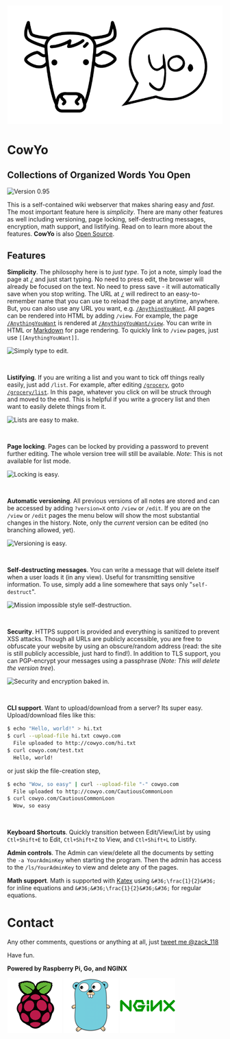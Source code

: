 ![Logo](/static/img/cowyo.png)

# CowYo
## Collections of Organized Words You Open
![Version 0.95](https://img.shields.io/badge/version-0.95-brightgreen.svg)

This is a self-contained wiki webserver that makes sharing easy and _fast_. The most important feature here is *simplicity*. There are many other features as well including versioning, page locking, self-destructing messages, encryption, math support, and listifying. Read on to learn more about the features. **CowYo** is also [Open Source](https://github.com/schollz/cowyo).

## Features
**Simplicity**. The philosophy here is to *just type*. To jot a note, simply load the page at [`/`](/) and just start typing. No need to press edit, the browser will already be focused on the text. No need to press save - it will automatically save when you stop writing. The URL at [`/`](/) will redirect to an easy-to-remember name that you can use to reload the page at anytime, anywhere. But, you can also use any URL you want, e.g. [`/AnythingYouWant`](/AnythingYouWant). All pages can be rendered into HTML by adding `/view`. For example, the page [`/AnythingYouWant`](/AnythingYouWant) is rendered at [`/AnythingYouWant/view`](/AnythingYouWant/view). You can write in HTML or [Markdown](https://daringfireball.net/projects/markdown/) for page rendering. To quickly link to `/view` pages, just use `[[AnythingYouWant]]`.

![Simply type to edit.](https://raw.githubusercontent.com/schollz/cowyo/master/static/img/help1.gif)

<br>

**Listifying**. If you are writing a list and you want to tick off things really easily, just add `/list`. For example, after editing [`/grocery`](/grocery), goto [`/grocery/list`](/grocery/list). In this page, whatever you click on will be struck through and moved to the end. This is helpful if you write a grocery list and then want to easily delete things from it.

![Lists are easy to make.](https://raw.githubusercontent.com/schollz/cowyo/master/static/img/help2.gif)

<br>

**Page locking**. Pages can be locked by providing a password to prevent further editing. The whole version tree will still be available. _Note_: This is not available for list mode.

![Locking is easy.](https://raw.githubusercontent.com/schollz/cowyo/master/static/img/help3.gif)



<br>

**Automatic versioning**. All previous versions of all notes are stored and can be accessed by adding `?version=X` onto `/view` or `/edit`. If you are on the `/view` or `/edit` pages the menu below will show the most substantial changes in the history. Note, only the _current_ version can be edited (no branching allowed, yet).

![Versioning is easy.](https://raw.githubusercontent.com/schollz/cowyo/master/static/img/help4.gif)

<br>

**Self-destructing messages**. You can write a message that will delete itself when a user loads it (in any view). Useful for transmitting sensitive information. To use, simply add a line somewhere that says only "`self-destruct`".

![Mission impossible style self-destruction.](https://raw.githubusercontent.com/schollz/cowyo/master/static/img/help5.gif)

<br>

**Security**. HTTPS support is provided and everything is sanitized to prevent XSS attacks. Though all URLs are publicly accessible, you are free to obfuscate your website by using an obscure/random address (read: the site is still publicly accessible, just hard to find!). In addition to TLS support, you can PGP-encrypt your messages using a passphrase (_Note: This will delete the version tree_).

![Security and encryption baked in.](https://raw.githubusercontent.com/schollz/cowyo/master/static/img/help6.gif)

<br>

**CLI support**. Want to upload/download from a server? Its super easy. Upload/download files like this:
```bash
$ echo "Hello, world!" > hi.txt
$ curl --upload-file hi.txt cowyo.com
  File uploaded to http://cowyo.com/hi.txt
$ curl cowyo.com/test.txt
  Hello, world!
```
or just skip the file-creation step,
```bash
$ echo "Wow, so easy" | curl --upload-file "-" cowyo.com
  File uploaded to http://cowyo.com/CautiousCommonLoon
$ curl cowyo.com/CautiousCommonLoon
  Wow, so easy
```

<br>

**Keyboard Shortcuts**. Quickly transition between Edit/View/List by using `Ctl+Shift+E` to Edit, `Ctl+Shift+Z` to View, and `Ctl+Shift+L` to Listify.

**Admin controls**. The Admin can view/delete all the documents by setting the `-a YourAdminKey` when starting the program. Then the admin has access to the `/ls/YourAdminKey` to view and delete any of the pages.

**Math support**. Math is supported with [Katex](https://github.com/Khan/KaTeX) using `&#36;\frac{1}{2}&#36;` for inline equations and `&#36;&#36;\frac{1}{2}&#36;&#36;` for regular equations.


# Contact
Any other comments, questions or anything at all, just <a href="https://twitter.com/intent/tweet?screen_name=zack_118" class="twitter-mention-button" data-related="zack_118">tweet me @zack_118</a>

Have fun.

**Powered by Raspberry Pi, Go, and NGINX**

![Raspberry Pi](/static/img/raspberrypi.png) ![Go Mascot](/static/img/gomascot.png) ![Nginx](/static/img/nginx.png)
